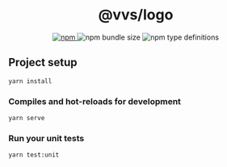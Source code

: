 <h1 align="center">
@vvs/logo
</h1>

<p align="center">
<a href="https://www.npmjs.com/package/@calicastle/vvs-logo">
<img alt="npm" src="https://img.shields.io/npm/v/@calicastle/vvs-logo">
</a>
<img alt="npm bundle size" src="https://img.shields.io/bundlephobia/minzip/@calicastle/vvs-logo">
<img alt="npm type definitions" src="https://img.shields.io/npm/types/@calicastle/vvs-logo">
</p>

## Project setup
```
yarn install
```

### Compiles and hot-reloads for development
```
yarn serve
```

### Run your unit tests
```
yarn test:unit
```
